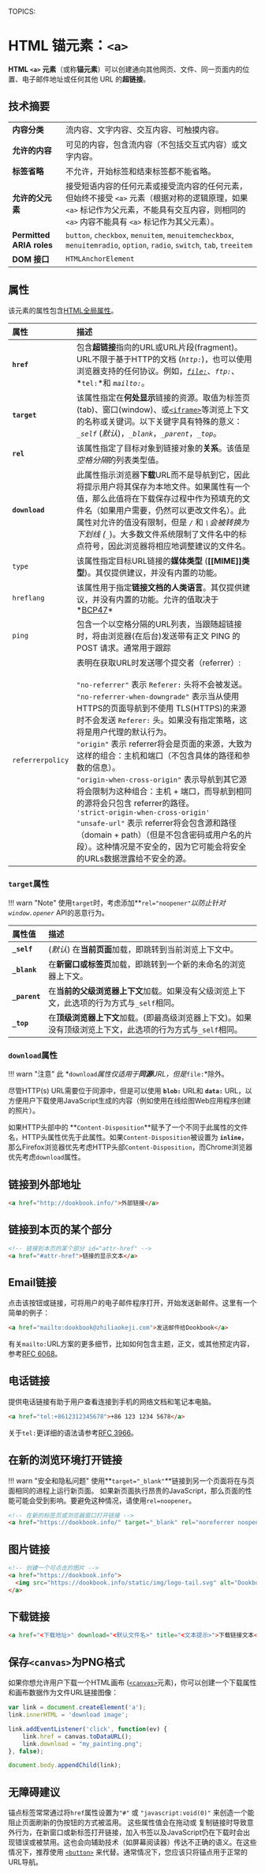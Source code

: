 TOPICS: <a>

# HTML 锚元素：`<a>`

**HTML `<a>` 元素**（或称**锚元素**）可以创建通向其他网页、文件、同一页面内的位置、电子邮件地址或任何其他 URL 的**超链接**。

## 技术摘要

|  |  |
| :-- | :-- |
| **内容分类** | 流内容、文字内容、交互内容、可触摸内容。
| **允许的内容** | 可见的内容，包含流内容（不包括交互式内容）或文字内容。|
| **标签省略** | 不允许，开始标签和结束标签都不能省略。|
| **允许的父元素** | 接受短语内容的任何元素或接受流内容的任何元素，但始终不接受 `<a>` 元素（根据对称的逻辑原理，如果 `<a>` 标记作为父元素，不能具有交互内容，则相同的 `<a>` 内容不能具有 `<a>` 标记作为其父元素）。|
| **Permitted ARIA roles** | `button`, `checkbox`, `menuitem`, `menuitemcheckbox`, `menuitemradio`, `option`, `radio`, `switch`, `tab`, `treeitem` |
| **DOM 接口** | `HTMLAnchorElement` |

## 属性

该元素的属性包含[HTML全局属性](/zh-hans/webfrontend/HTML_Global_attributes)。

| 属性 | 描述 |
| :-- | :-- |
| **`href`** | 包含**超链接**指向的URL或URL片段(fragment)。URL不限于基于HTTP的文档 (*`http:`*)，也可以使用浏览器支持的任何协议。例如，*[`file:`](https://en.wikipedia.org/wiki/File_URI_scheme)*、*`ftp:`*、*`tel:`*和 *`mailto:`*。|
| **`target`** | 该属性指定在**何处显示**链接的资源。取值为标签页(tab)、窗口(window)、或[`<iframe>`](/en/webfrontend/<iframe>)等浏览上下文的名称或关键词。以下关键字具有特殊的意义：*`_self`* (*默认*)，*`_blank`*，*`_parent`*，*`_top`*。 |
| **`rel`** | 该属性指定了目标对象到链接对象的**关系**。该值是*空格分隔*的列表类型值。 |
| **`download`** | 此属性指示浏览器**下载**URL而不是导航到它，因此将提示用户将其保存为本地文件。如果属性有一个值，那么此值将在下载保存过程中作为预填充的文件名（如果用户需要，仍然可以更改文件名）。此属性对允许的值没有限制，但是 *`/`* 和 *`\`*会被转换为 *下划线* (*`_`*)。大多数文件系统限制了文件名中的标点符号，因此浏览器将相应地调整建议的文件名。 |
| `type` | 该属性指定目标URL链接的**媒体类型** (**[[MIME]]类型**)。其仅提供建议，并没有内置的功能。|
| `hreflang` | 该属性用于指定**链接文档的人类语言**。其仅提供建议，并没有内置的功能。允许的值取决于*[BCP47](http://www.ietf.org/rfc/bcp/bcp47.txt)* |
| `ping` | 包含一个以空格分隔的URL列表，当跟随超链接时，将由浏览器(在后台)发送带有正文 PING 的 POST 请求。通常用于跟踪 |
| `referrerpolicy` | 表明在获取URL时发送哪个提交者（referrer）:<br><br>`"no-referrer"` 表示 `Referer:` 头将不会被发送。<br>`"no-referrer-when-downgrade"` 表示当从使用HTTPS的页面导航到不使用 TLS(HTTPS)的来源 时不会发送 `Referer:` 头。如果没有指定策略，这将是用户代理的默认行为。<br>`"origin"` 表示 referrer将会是页面的来源，大致为这样的组合：主机和端口（不包含具体的路径和参数的信息）。<br>`"origin-when-cross-origin"` 表示导航到其它源将会限制为这种组合：主机 + 端口，而导航到相同的源将会只包含 referrer的路径。<br>`'strict-origin-when-cross-origin'`<br>`"unsafe-url"` 表示 referrer将会包含源和路径（domain + path）（但是不包含密码或用户名的片段）。这种情况是不安全的，因为它可能会将安全的URLs数据泄露给不安全的源。 |

### `target`属性

!!! warn "Note"
    使用`target`时，考虑添加**`rel="noopener"`**以防止针对*`window.opener`* API的恶意行为。

| 属性值 | 描述 |
| :-- | :-- |
| **`_self`** | (*默认*) 在**当前页面**加载，即跳转到当前浏览上下文中。|
| **`_blank`** | 在**新窗口或标签页**加载，即跳转到一个新的未命名的浏览器上下文。|
| **`_parent`** | 在**当前的父级浏览器上下文**加载。如果没有父级浏览上下文，此选项的行为方式与`_self`相同。|
| **`_top`** | 在**顶级浏览器上下文**加载。(即最高级浏览器上下文)。如果没有顶级浏览上下文，此选项的行为方式与`_self`相同。|

### `download`属性

!!! warn "注意"
    此 *`download`*属性仅适用于**同源**URL，但是*`file:`*除外。

尽管HTTP(s) URL需要位于同源中，但是可以使用 **`blob:`** URL和 **`data:`** URL，以方便用户下载使用JavaScript生成的内容（例如使用在线绘图Web应用程序创建的照片）。

如果HTTP头部中的 **`Content-Disposition`**赋予了一个不同于此属性的文件名，HTTP头属性优先于此属性。如果`Content-Disposition`被设置为 **`inline`**，
那么Firefox浏览器优先考虑HTTP头部`Content-Disposition`，而Chrome浏览器优先考虑`download`属性。

## 链接到外部地址

```html
<a href="http://dookbook.info/">外部链接</a>
```

## 链接到本页的某个部分

```html
<!-- 链接到本页的某个部分 id="attr-href" -->
<a href="#attr-href">链接的显示文本</a>
```

## Email链接

点击该按钮或链接，可将用户的电子邮件程序打开，开始发送新邮件。这里有一个简单的例子：

```html
<a href="mailto:dookbook@zhiliaokeji.com">发送邮件给Dookbook</a>
```

有关`mailto:`URL方案的更多细节，比如如何包含主题，正文，或其他预定内容，参考[RFC 6068](https://tools.ietf.org/html/rfc6068)。

## 电话链接

提供电话链接有助于用户查看连接到手机的网络文档和笔记本电脑。

```html
<a href="tel:+8612312345678">+86 123 1234 5678</a>
```

关于`tel:`更详细的语法请参考[RFC 3966](https://tools.ietf.org/html/rfc3966)。

## 在新的浏览环境打开链接

!!! warn "安全和隐私问题"
    使用**`target="_blank"`**链接到另一个页面将在与页面相同的进程上运行新页面。
    如果新页面执行昂贵的JavaScript，那么页面的性能可能会受到影响。要避免这种情况，请使用`rel=noopener`。

```html
<!-- 在新的标签页或浏览器窗口打开链接 -->
<a href="https://dookbook.info/" target="_blank" rel="noreferrer noopener">External Link</a>
```

## 图片链接

```html
<!-- 创建一个可点击的图片 -->
<a href="https://dookbook.info">
  <img src="https://dookbook.info/static/img/logo-tail.svg" alt="Dookbook logo" />
</a>
```

## 下载链接

```html
<a href="<下载地址>" download="<默认文件名>" title="<文本提示>">下载链接文本</a>
```

## 保存`<canvas>`为PNG格式

如果你想允许用户下载一个HTML画布 ([`<canvas>`](/zh-hans/webfrontend/<canvas>)元素)，你可以创建一个下载属性和画布数据作为文件URL链接图像：

```javascript
var link = document.createElement('a');
link.innerHTML = 'download image';

link.addEventListener('click', function(ev) {
    link.href = canvas.toDataURL();
    link.download = "my_painting.png";
}, false);

document.body.appendChild(link);
```

## 无障碍建议

锚点标签常常通过将`href`属性设置为`"#"` 或 `"javascript:void(0)"` 来创造一个能阻止页面刷新的伪按钮的方式被滥用。 这些属性值会在拖动或
复制链接时导致意外行为，在新窗口或新标签打开链接，加入书签以及JavaScript仍在下载时会出现错误或被禁用。这也会向辅助技术（如屏幕阅读器）传达不正确的语义。在这些情况下，推荐使用
[`<button>`](/zh-hans/webfrontend/<button>) 来代替。通常情况下，您应该只将锚点用于正常的URL导航。
